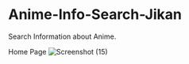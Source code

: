 # Anime-Info-Search-Jikan
Search Information about Anime.

Home Page
![Screenshot (15)](https://user-images.githubusercontent.com/82511641/150482272-24f72c36-ae0f-41d9-b8e8-610bcd322eea.png)

